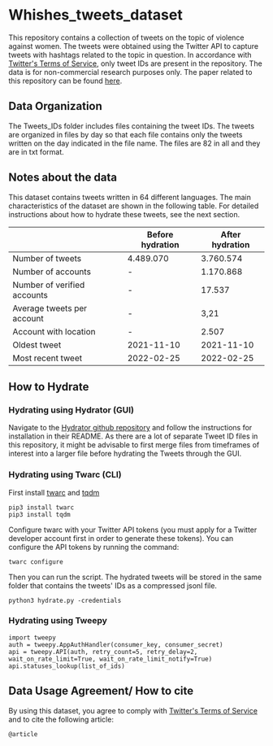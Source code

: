 # Whishes_tweets_dataset

This repository contains a collection of tweets on the topic of violence against women. The tweets were obtained using the Twitter API to capture tweets with hashtags related to the topic in question. In accordance with [Twitter's Terms of Service](https://twitter.com/en/tos), only tweet IDs are present in the repository. The data is for non-commercial research purposes only. 
The paper related to this repository can be found [here]().

## Data Organization

The Tweets_IDs folder includes files containing the tweet IDs. The tweets are organized in files by day so that each file contains only the tweets written on the day indicated in the file name. The files are 82 in all and they are in txt format.

## Notes about the data
This dataset contains tweets written in 64 different languages. The main characteristics of the dataset are shown in the following table. For detailed instructions about how to hydrate these tweets, see the next section.

|               | Before hydration | After hydration |
| ------------- | ------------- | ------------- |
| Number of tweets  | 4.489.070  | 3.760.574  |
| Number of accounts  | -  | 1.170.868  |
| Number of verified accounts  | -  | 17.537  |
| Average tweets per account  | -  | 3,21  |
| Account with location  | -  | 2.507  |
| Oldest tweet  | 2021-11-10  | 2021-11-10  |
| Most recent tweet  | 2022-02-25  | 2022-02-25  |
## How to Hydrate

### Hydrating using Hydrator (GUI)

Navigate to the [Hydrator github repository](https://github.com/DocNow/hydrator) and follow the instructions for installation in their README. As there are a lot of separate Tweet ID files in this repository, it might be advisable to first merge files from timeframes of interest into a larger file before hydrating the Tweets through the GUI.

### Hydrating using Twarc (CLI)

First install [twarc](https://twarc-project.readthedocs.io/en/latest/) and [tqdm](https://tqdm.github.io/)

```
pip3 install twarc
pip3 install tqdm
```

Configure twarc with your Twitter API tokens (you must apply for a Twitter developer account first in order to generate these tokens). You can configure the API tokens by running the command:

```
twarc configure
```
Then you can run the script. The hydrated tweets will be stored in the same folder that contains the tweets' IDs as a compressed jsonl file. 
```
python3 hydrate.py -credentials
```


### Hydrating using Tweepy
```
import tweepy
auth = tweepy.AppAuthHandler(consumer_key, consumer_secret)
api = tweepy.API(auth, retry_count=5, retry_delay=2, wait_on_rate_limit=True, wait_on_rate_limit_notify=True)
api.statuses_lookup(list_of_ids) 
```
## Data Usage Agreement/ How to cite

By using this dataset, you agree to comply with [Twitter's Terms of Service](https://twitter.com/en/tos) and to cite the following article: 

```
@article
```
